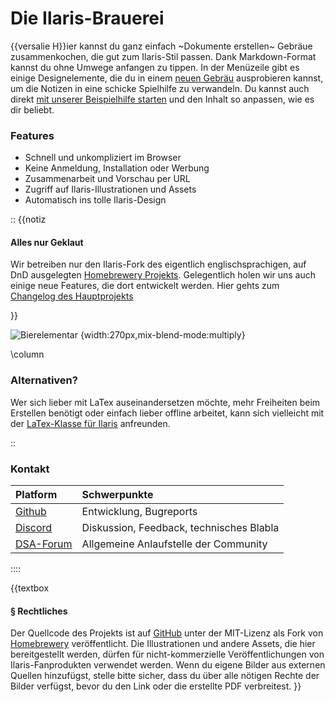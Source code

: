 # Die Ilaris-Brauerei

{{versalie H}}ier kannst du ganz einfach ~Dokumente erstellen~ Gebräue zusammenkochen, die gut zum Ilaris-Stil passen. 
Dank Markdown-Format kannst du ohne Umwege anfangen zu tippen. In der Menüzeile gibt es einige Designelemente, die du in einem [neuen Gebräu](https://brauerei.ilaris-online.de/new) ausprobieren kannst, um die Notizen in eine schicke Spielhilfe zu verwandeln. Du kannst auch direkt [mit unserer Beispielhilfe starten](https://brauerei.ilaris-online.de/new/thZtbIr1lFHh) und den Inhalt so anpassen, wie es dir beliebt.

### Features
- Schnell und unkompliziert im Browser
- Keine Anmeldung, Installation oder Werbung
- Zusammenarbeit und Vorschau per URL
- Zugriff auf Ilaris-Illustrationen und Assets
- Automatisch ins tolle Ilaris-Design

::
{{notiz
#### Alles nur Geklaut
Wir betreiben nur den Ilaris-Fork des eigentlich englischsprachigen, auf DnD ausgelegten [Homebrewery Projekts](https://homebrewery.naturalcrit.com). Gelegentlich holen wir uns auch einige neue Features, die dort entwickelt werden. Hier gehts zum [Changelog des Hauptprojekts](https://homebrewery.naturalcrit.com/changelog)

}}

![Bierelementar](/assets/ilaris/lebewesen/baromna.png) {width:270px,mix-blend-mode:multiply}




\column

### Alternativen?
Wer sich lieber mit LaTex auseinandersetzen möchte, mehr Freiheiten beim Erstellen benötigt oder einfach lieber offline arbeitet, kann sich vielleicht mit der [LaTex-Klasse für Ilaris](https://github.com/Ilaris-Tools/IlarisTex) anfreunden.


::
### Kontakt

| Platform | Schwerpunkte | 
|:------------------|:-----|
| [Github](https://github.com/ilaris-tools)            | Entwicklung, Bugreports     |               
| [Discord](https://discord.gg/tffY7ssZuB)             | Diskussion, Feedback, technisches Blabla    |
| [DSA-Forum](https://dsaforum.de/viewtopic.php?f=180&t=60244)  | Allgemeine Anlaufstelle der Community |

::::

{{textbox
#### § Rechtliches
Der Quellcode des Projekts ist auf [GitHub](https://github.com/Ilaris-Tools/IlarisBrauerei) unter der MIT-Lizenz als Fork von [Homebrewery](https://github.com/naturalcrit/homebrewery) veröffentlicht.
Die Illustrationen und andere Assets, die hier bereitgestellt werden, dürfen für nicht-kommerzielle Veröffentlichungen von Ilaris-Fanprodukten verwendet werden.
Wenn du eigene Bilder aus externen Quellen hinzufügst, stelle bitte sicher, dass du über alle nötigen Rechte der Bilder verfügst, bevor du den Link oder die erstellte PDF verbreitest.
}}